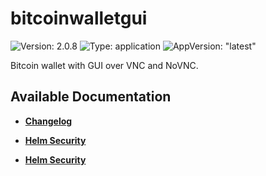 # bitcoinwalletgui

![Version: 2.0.8](https://img.shields.io/badge/Version-2.0.8-informational?style=flat-square) ![Type: application](https://img.shields.io/badge/Type-application-informational?style=flat-square) ![AppVersion: "latest"](https://img.shields.io/badge/AppVersion-"latest"-informational?style=flat-square)

Bitcoin wallet with GUI over VNC and NoVNC.&#xD;


## Available Documentation

- [**Changelog**](CHANGELOG)

- [**Helm Security**](container-security)

- [**Helm Security**](helm-security)

